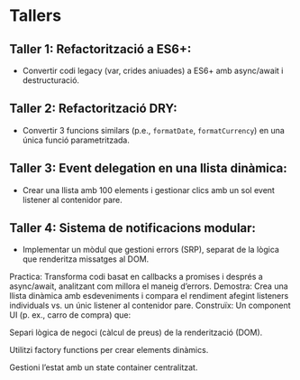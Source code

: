 # Tallers

## Taller 1: Refactorització a ES6+:  
   - Convertir codi legacy (var, crides aniuades) a ES6+ amb async/await i destructuració.  
## Taller 2: Refactorització DRY:  
   - Convertir 3 funcions similars (p.e., `formatDate`, `formatCurrency`) en una única funció parametritzada.     
## Taller 3: Event delegation en una llista dinàmica:  
   - Crear una llista amb 100 elements i gestionar clics amb un sol event listener al contenidor pare.  
## Taller 4: Sistema de notificacions modular:  
   - Implementar un mòdul que gestioni errors (SRP), separat de la lògica que renderitza missatges al DOM.  

   Practica: Transforma codi basat en callbacks a promises i després a async/await, analitzant com millora el maneig d’errors.
   Demostra: Crea una llista dinàmica amb esdeveniments i compara el rendiment afegint listeners individuals vs. un únic listener al contenidor pare.
   Construïx: Un component UI (p. ex., carro de compra) que:

Separi lògica de negoci (càlcul de preus) de la renderització (DOM).

Utilitzi factory functions per crear elements dinàmics.

Gestioni l’estat amb un state container centralitzat.
